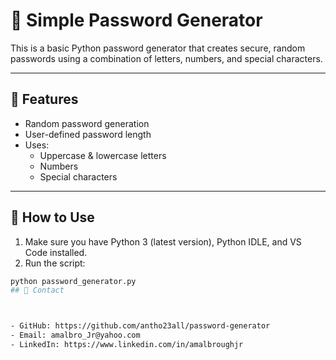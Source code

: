 # 🔐 Simple Password Generator

This is a basic Python password generator that creates secure, random passwords using a combination of letters, numbers, and special characters.

---

## 🧰 Features

- Random password generation
- User-defined password length
- Uses:
  - Uppercase & lowercase letters
  - Numbers
  - Special characters

---

## 🧪 How to Use

1. Make sure you have Python 3 (latest version), Python IDLE, and VS Code installed.
2. Run the script:

```bash
python password_generator.py
## 📧 Contact



- GitHub: https://github.com/antho23all/password-generator
- Email: amalbro_Jr@yahoo.com
- LinkedIn: https://www.linkedin.com/in/amalbroughjr


